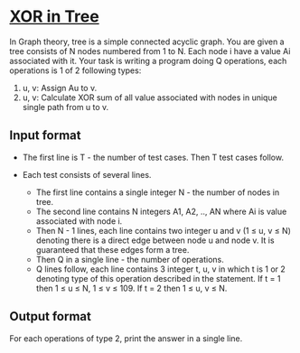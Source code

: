 # [XOR in Tree][link]

In Graph theory, tree is a simple connected acyclic graph. You are given a tree consists of N nodes numbered from 1 to N. Each node i have a value Ai associated with it. Your task is writing a program doing Q operations, each operations is 1 of 2 following types:

1. u, v: Assign Au to v.
2. u, v: Calculate XOR sum of all value associated with nodes in unique single path from u to v.

## Input format

- The first line is T - the number of test cases. Then T test cases follow.
- Each test consists of several lines.

  - The first line contains a single integer N - the number of nodes in tree.
  - The second line contains N integers A1, A2, .., AN where Ai is value associated with node i.
  - Then N - 1 lines, each line contains two integer u and v (1 ≤ u, v ≤ N) denoting there is a direct edge between node u and node v. It is guaranteed that these edges form a tree.
  - Then Q in a single line - the number of operations.
  - Q lines follow, each line contains 3 integer t, u, v in which t is 1 or 2 denoting type of this operation described in the statement. If t = 1 then 1 ≤ u ≤ N, 1 ≤ v ≤ 109. If t = 2 then 1 ≤ u, v ≤ N.

## Output format

For each operations of type 2, print the answer in a single line.

[link]: https://www.hackerearth.com/practice/data-structures/advanced-data-structures/segment-trees/practice-problems/algorithm/xor-in-tree-1/
